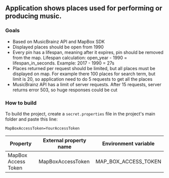 ## **Application shows places used for performing or producing music.**
### Goals
- Based on MusicBrainz API and MapBox SDK
- Displayed places should be open from 1990
- Every pin has a lifespan, meaning after it expires, pin should be removed from the map. 
Lifespan calculation: open_year - 1990 = lifespan_in_seconds. Example: 2017 - 1990 = 27s
- Places returned per request should be limited, but all places must be displayed on map.
 For example there 100 places for search term, but limit is 20, so application need to do 5 requests 
 to get all the places
- MusicBrainz API has a limit of server requests. After 15 requests, server returns error 503, 
so huge responses could be cut

### How to build

To build the project, create a `secret.properties` file in the project's main folder and paste this line:

`MapBoxAccessToken=YourAccessToken`

| Property             | External property name | Environment variable |
|----------------------|------------------------|----------------------|
| MapBox Access Token  | MapBoxAccessToken      | MAP_BOX_ACCESS_TOKEN |
